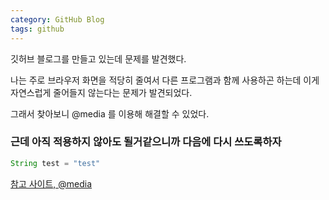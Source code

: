 ```yaml
---
category: GitHub Blog
tags: github
---
```

깃허브 블로그를 만들고 있는데 문제를 발견했다.

나는 주로 브라우저 화면을 적당히 줄여서 다른 프로그램과 함께 사용하곤 하는데 이게 자연스럽게 줄어들지 않는다는 문제가 발견되었다.

그래서 찾아보니 @media 를 이용해 해결할 수 있었다.

### 근데 아직 적용하지 않아도 될거같으니까 다음에 다시 쓰도록하자

```java
String test = "test"
```

[참고 사이트, @media](https://www.codingfactory.net/10534)
